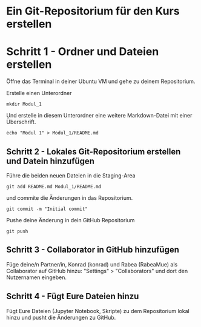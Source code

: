 # Ein Git-Repositorium für den Kurs erstellen

# Schritt 1 - Ordner und Dateien erstellen

Öffne das Terminal in deiner Ubuntu VM und gehe zu deinem Repositorium.

Erstelle einen Unterordner

```
mkdir Modul_1
```

Und erstelle in diesem Unterordner eine weitere Markdown-Datei mit
einer Überschrift.

```
echo "Modul 1" > Modul_1/README.md
```

## Schritt 2 - Lokales Git-Repositorium erstellen und Datein hinzufügen


Führe die beiden neuen Dateien in die Staging-Area

```
git add README.md Modul_1/README.md
```

und commite die Änderungen in das Repositorium.

```
git commit -m "Initial commit"
```

Pushe deine Änderung in dein GitHub Repositorium

```
git push
```

## Schritt 3 - Collaborator in GitHub hinzufügen

Füge deine/n Partner/in, Konrad (konrad) und Rabea (RabeaMue) als Collaborator auf GitHub hinzu: "Settings" >
"Collaborators" und dort den Nutzernamen eingeben.


## Schritt 4 - Fügt Eure Dateien hinzu

Fügt Eure Dateien (Jupyter Notebook, Skripte) zu dem Repositorium
lokal hinzu und pusht die Änderungen zu GitHub.
